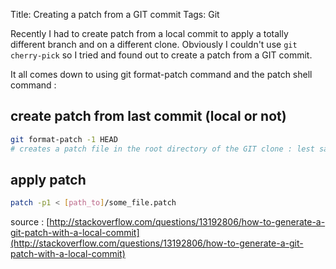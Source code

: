 Title: Creating a patch from a GIT commit
Tags: Git

Recently I had to create patch from a local commit to apply a totally different branch and on a different clone. Obviously I couldn't use `git cherry-pick` so I tried and found out to create a patch from a GIT commit.


It all comes down to using git format-patch command and the patch shell command : 

## create patch from last commit (local or not)

```sh
git format-patch -1 HEAD
# creates a patch file in the root directory of the GIT clone : lest say some_file.patch
```

## apply patch

```sh
patch -p1 < [path_to]/some_file.patch
```

source : [http://stackoverflow.com/questions/13192806/how-to-generate-a-git-patch-with-a-local-commit](http://stackoverflow.com/questions/13192806/how-to-generate-a-git-patch-with-a-local-commit)

